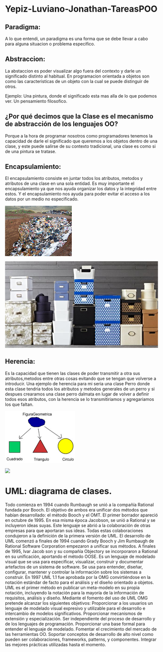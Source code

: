 # Yepiz-Luviano-Jonathan-TareasPOO

## Paradigma: 
A lo que entendi, un paradigma es una forma que se debe llevar a cabo para alguna situacion o problema especifico.

## Abstraccion:
La abstaccion es poder visualizar algo fuera del contexto y darle un significado distinto al habitual. En programacion orientada a objetos son como las caracteristicas de un objeto con la cual se puede distinguir de otros.

Ejemplo: Una pintura, donde el significado esta mas alla de lo que podemos ver.
Un pensamiento filosofico.

## ¿Por qué decimos que la Clase es el mecanismo de abstracción de los lenguajes OO? 
Porque a la hora de programar nosotros como programadores tenemos la capacidad de darle el significado que queremos a los objetos dentro de una clase, y este puede salirse de su contexto tradicional, una clase es como si de una pintura se tratase.

## Encapsulamiento:
El encapsulamiento consiste en juntar todos los atributos, metodos y atributos de una clase en una sola entidad. Es muy importante el encapsulamiento ya que nos ayuda organizar los datos y la integridad entre estos. Y el encapsulamiento nos ayuda para poder evitar el acceso a los datos por un medio no especificado.


![Sin ecapsulamiento](./Imagenes/Sin_encapsulamiento.jpg)

![Con encapsulamiento](./Imagenes/Objetos.jpg)


## Herencia:
Es la capacidad que tienen las clases de poder transmitir a otra sus atributos,metodos entre otras cosas evitando que se tengan que volverse a introducir. Una ejemplo de herencia para mi seria una clase Perro donde esta clase tendria todos los atributos y metodos generales de un perro y si despues crearamos una clase perro dalmata en lugar de volver a definir todos esos atributos, con la herencia se lo transmitiriamos y agregariamos los que faltan.

![](./Imagenes/Herencia.jpg)

![](./Imagenes/Herencia2.jpg)


# UML: diagrama de clases.
Todo comienza en 1994 cuando Rumbaugh se unió a la compañía Rational fundada por Booch. El objetivo de ambos era unificar dos métodos que habían desarrollado: el método Booch y el OMT. El primer borrador apareció en octubre de 1995. En esa misma época Jacobson, se unió a Rational y se incluyeron ideas suyas. Este lenguaje se abrió a la colaboración de otras empresas para que aportaran sus ideas. Todas estas colaboraciones condujeron a la definición de la primera versión de UML. 
El desarrollo de UML comenzó a finales de 1994 cuando Grady Booch y Jim Rumbaugh de Rational Software Corporation empezaron a unificar sus métodos. A finales de 1995, Ivar Jacob son y su compañía Objectory se incorporaron a Rational en su unificación, aportando el método OOSE.
Es un lenguaje de modelado visual que se usa para especificar, visualizar, construir y documentar artefactos de un sistema de software. Se usa para entender, diseñar, configurar, mantener y controlar la información sobre los sistemas a construir.
En 1997 UML 1.1 fue aprobada por la OMG convirtiéndose en la notación estándar de facto para el análisis y el diseño orientado a objetos.
UML es el primer método en publicar un meta-modelo en su propia notación, incluyendo la notación para la mayoría de la información de requisitos, análisis y diseño.
Mediante el fomento del uso de UML OMG pretende alcanzar los siguientes objetivos:
Proporcionar a los usuarios un lenguaje de modelado visual expresivo y utilizable para el desarrollo e intercambio de modelos significativos.
Proporcionar mecanismos de extensión y especialización.
Ser independiente del proceso de desarrollo y de los lenguajes de programación.
Proporcionar una base formal para entender el lenguaje de modelado.
Fomentar el crecimiento del mercado de las herramientas OO.
Soportar conceptos de desarrollo de alto nivel como pueden ser colaboraciones, frameworks, patterns, y componentes.
Integrar las mejores prácticas utilizadas hasta el momento.




